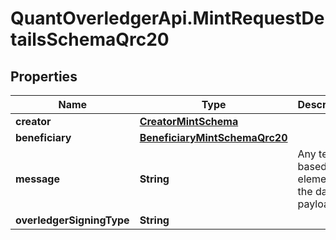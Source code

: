 # QuantOverledgerApi.MintRequestDetailsSchemaQrc20

## Properties

Name | Type | Description | Notes
------------ | ------------- | ------------- | -------------
**creator** | [**CreatorMintSchema**](CreatorMintSchema.md) |  | [optional] 
**beneficiary** | [**BeneficiaryMintSchemaQrc20**](BeneficiaryMintSchemaQrc20.md) |  | [optional] 
**message** | **String** | Any text-based element of the data payload | [optional] 
**overledgerSigningType** | **String** |  | [optional] 


